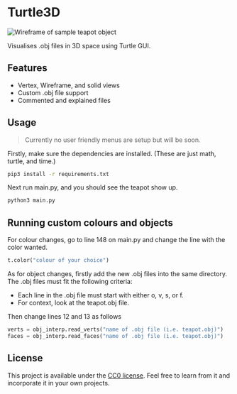 # Turtle3D

![Wireframe of sample teapot object](https://i.ibb.co/7JcJkS5/image.png)

Visualises .obj files in 3D space using Turtle GUI.

## Features
- Vertex, Wireframe, and solid views
- Custom .obj file support
- Commented and explained files

## Usage
> Currently no user friendly menus are setup but will be soon. 

Firstly, make sure the dependencies are installed. (These are just math, turtle, and time.)
```bash
pip3 install -r requirements.txt
```

Next run main.py, and you should see the teapot show up.
```bash
python3 main.py
```

## Running custom colours and objects

For colour changes, go to line 148 on main.py and change the line with the color wanted.
```python
t.color("colour of your choice")
```

As for object changes, firstly add the new .obj files into the same directory. 
The .obj files must fit the following criteria:
- Each line in the .obj file must start with either o, v, s, or f.
- For context, look at the teapot.obj file.

Then change lines 12 and 13 as follows
```python
verts = obj_interp.read_verts("name of .obj file (i.e. teapot.obj)")
faces = obj_interp.read_faces("name of .obj file (i.e. teapot.obj)")
```
## License

This project is available under the [CC0 license](https://creativecommons.org/publicdomain/zero/1.0/). Feel free to learn from it and incorporate it in your own projects.
